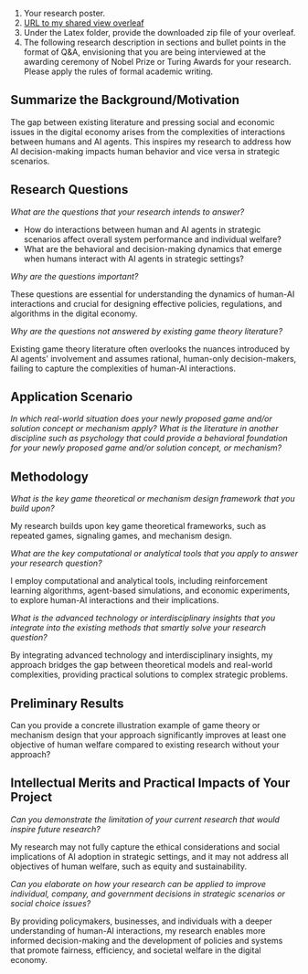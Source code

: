 1. Your research poster.
2. [URL to my shared view overleaf ](https://www.overleaf.com/read/xqmhntdkcsjb#0b18c9)
3. Under the Latex folder, provide the downloaded zip file of your overleaf. 
4. The following research description in sections and bullet points in the format of Q&A, envisioning that you are being interviewed at the awarding ceremony of Nobel Prize or Turing Awards for your research. Please apply the rules of formal academic writing.  

## Summarize the Background/Motivation

The gap between existing literature and pressing social and economic issues in the digital economy arises from the complexities of interactions between humans and AI agents. This inspires my research to address how AI decision-making impacts human behavior and vice versa in strategic scenarios.

## Research Questions

*What are the questions that your research intends to answer?*

- How do interactions between human and AI agents in strategic scenarios affect overall system performance and individual welfare?
- What are the behavioral and decision-making dynamics that emerge when humans interact with AI agents in strategic settings?

*Why are the questions important?*

These questions are essential for understanding the dynamics of human-AI interactions and crucial for designing effective policies, regulations, and algorithms in the digital economy.

*Why are the questions not answered by existing game theory literature?*

Existing game theory literature often overlooks the nuances introduced by AI agents' involvement and assumes rational, human-only decision-makers, failing to capture the complexities of human-AI interactions.

## Application Scenario
*In which real-world situation does your newly proposed game and/or solution concept or mechanism apply?*
*What is the literature in another discipline such as psychology that could provide a behavioral foundation for your newly proposed game and/or solution concept, or mechanism?*

## Methodology

*What is the key game theoretical or mechanism design framework that you build upon?*

My research builds upon key game theoretical frameworks, such as repeated games, signaling games, and mechanism design.

*What are the key computational or analytical tools that you apply to answer your research question?*

I employ computational and analytical tools, including reinforcement learning algorithms, agent-based simulations, and economic experiments, to explore human-AI interactions and their implications.

*What is the advanced technology or interdisciplinary insights that you integrate into the existing methods that smartly solve your research question?*

By integrating advanced technology and interdisciplinary insights, my approach bridges the gap between theoretical models and real-world complexities, providing practical solutions to complex strategic problems.

## Preliminary Results
Can you provide a concrete illustration example of game theory or mechanism design that your approach significantly improves at least one objective of human welfare compared to existing research without your approach?

## Intellectual Merits and Practical Impacts of Your Project

*Can you demonstrate the limitation of your current research that would inspire future research?*

My research may not fully capture the ethical considerations and social implications of AI adoption in strategic settings, and it may not address all objectives of human welfare, such as equity and sustainability.

*Can you elaborate on how your research can be applied to improve individual, company, and government decisions in strategic scenarios or social choice issues?*

By providing policymakers, businesses, and individuals with a deeper understanding of human-AI interactions, my research enables more informed decision-making and the development of policies and systems that promote fairness, efficiency, and societal welfare in the digital economy.
